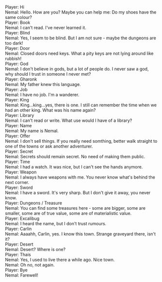 Player: Hi  
Nemal: Hello. How are you? Maybe you can help me: Do my shoes have the same colour?  
Player: Book  
Nemal: I can't read. I've never learned it.  
Player: Blind  
Nemal: Yes, I seem to be blind. But I am not sure - maybe the dungeons are too dark!  
Player: Door  
Nemal: Closed doors need keys. What a pity keys are not lying around like rubbish!  
Player: God  
Nemal: I don't believe in gods, but a lot of people do. I never saw a god, why should I trust in someone I never met?  
Player: Gharonk  
Nemal: My father knew this language.  
Player: Job  
Nemal: I have no job. I'm a wanderer.  
Player: King  
Nemal: King...king...yes, there is one. I still can remember the time when we had an other king. What was his name again?  
Player: Library  
Nemal: I can't read or write. What use would I have of a library?  
Player: Name  
Nemal: My name is Nemal.  
Player: Offer  
Nemal: I don't sell things. If you really need somthing, better walk straight to one of the towns or ask another adventurer.  
Player: Secret  
Nemal: Secrets should remain secret. No need of making them public.  
Player: Time  
Nemal: I had a watch. It was nice, but I can't see the hands anymore.  
Player: Weapon  
Nemal: I always have weapons with me. You never know what's behind the next corner.  
Player: Sword  
Nemal: I have a sword. It's very sharp. But I don't give it away, you never know.  
Player: Dungeons / Treasure  
Nemal: You can find some treasures here - some are bigger, some are smaller, some are of true value, some are of materialistic value.  
Player: Excalibug  
Nemal: I heard the name, but I don't trust rumours.  
Player: Carlin  
Nemal: Aaaahh, Carlin, yes. I know this town. Strange graveyard there, isn't it?  
Player: Desert  
Nemal: Desert? Where is one?  
Player: Thais  
Nemal: Yes, I used to live there a while ago. Nice town.  
Nemal: Oh no, not again.  
Player: Bye  
Nemal: Farewell!  
